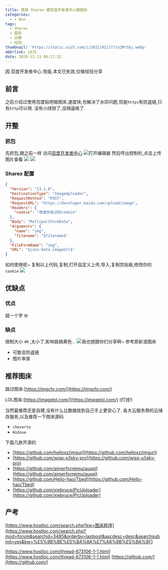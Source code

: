 ```yaml
---
title: 使用 Sharex 嫖百度开发者中心做图床
categories:
  - - Win
tags:
  - Sharex
  - 图床
  - 白嫖
  - 经验
thumbnail: 'https://static.uzz5.com/i/2021/02/27/to2MrSbj.webp'
abbrlink: j625
date: 2020-12-13 00:17:32
---
```

因 百度开发者中心 改版,本文已失效,仅做经验分享

## 前言

之前介绍过使用百度贴吧做图床,速度快,也解决了水印问题,但是`https`有防盗链,只有`http`可以用. 没有小绿锁了,没得逼格了.

## 开整

### 抓包

先抓包,跟之前一样 访问[百度开发者中心](https://developer.baidu.com/) ![打开编辑器](https://static.uzz5.com/i/2021/02/27/j8NhmIwB.webp "打开编辑器") 然后呼出控制栏,点击上传图片查看 ![](https://static.uzz5.com/i/2021/02/27/v11fQSw4.webp) ![](https://static.uzz5.com/i/2021/02/27/i3KA8Ibl.webp)

### Sharex 配置

```json
{
  "Version": "13.1.0",
  "DestinationType": "ImageUploader",
  "RequestMethod": "POST",
  "RequestURL": "https://developer.baidu.com/upload/image",
  "Headers": {
    "cookie": "改成你自己的cookie"
  },
  "Body": "MultipartFormData",
  "Arguments": {
    "name": "img",
    "filename": "$filename$"
  },
  "FileFormName": "img",
  "URL": "$json:data.imageUrl$"
}
```

如何使用呢~ 复制以上代码,复制,打开自定义上传,导入,复制剪贴板,修改你的`cookie` ![](https://static.uzz5.com/i/2021/02/27/hRuZ7yWI.webp)

## 优缺点

### 优点

就一个字 `快`

### 缺点

限制大小 `4M` ,太小了,影响我搞黄色... ![我也想跟你们分享啊~](https://static.uzz5.com/i/2021/02/27/JMuGWcPf.webp "我也想跟你们分享啊~") 参考原新浪图床

*   可能会防盗链
*   图片审查

## 推荐图床

路过图床:[https://imgchr.com/](https://imgchr.com/) 

LOL图床:[https://imagelol.com/](https://imagelol.com/) (打钱!) 

当然最推荐还是自建,没有什么比数据放到自己手上更安心了. 各大云服务商的云储存服务,以及推荐一下图床源码

*   `cheverto`
*   `Hidove`

下面几款开源的

 - [https://github.com/helloxz/imgurl](https://github.com/helloxz/imgurl) 
 - [https://github.com/wisp-x/lsky-pro](https://github.com/wisp-x/lsky-pro) 
 - [https://github.com/aimerforreimu/auxpi](https://github.com/aimerforreimu/auxpi) 
 - [https://github.com/Hello-hao/Tbed](https://github.com/Hello-hao/Tbed) 
 - [https://github.com/xiebruce/PicUploader](https://github.com/xiebruce/PicUploader)

## 产考

[https://www.hostloc.com/search.php?kw=图床程序](https://www.hostloc.com/search.php?mod=forum&searchid=3485&orderby=lastpost&ascdesc=desc&searchsubmit=yes&kw=%E5%9B%BE%E5%BA%8A%E7%A8%8B%E5%BA%8F) 

[https://www.hostloc.com/thread-673106-1-1.html](https://www.hostloc.com/thread-673106-1-1.html) [https://github.com/](https://github.com/)